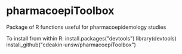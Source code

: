 # pharmacoepiToolbox
Package of R functions useful for pharmacoepidemology studies

To install from within R:
install.packages("devtools")
library(devtools)
install_github("cdeakin-unsw/pharmacoepiToolbox")
